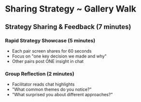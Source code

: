 # Sharing Strategy ~ Gallery Walk

## Strategy Sharing & Feedback (7 minutes)

### Rapid Strategy Showcase (5 minutes)

- Each pair screen shares for 60 seconds
- Focus on "one key decision we made and why"
- Other pairs post ONE insight in chat

### Group Reflection (2 minutes)

- Facilitator reads chat highlights
- "What common themes do you notice?"
- "What surprised you about different approaches?"

